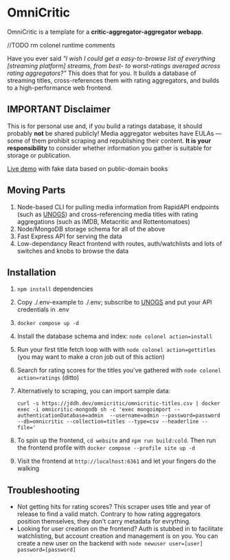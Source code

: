 # OmniCritic

OmniCritic is a template for a **critic-aggregator-aggregator webapp**. 

//TODO rm colonel runtime comments

Have you ever said *"I wish I could get a easy-to-browse list of *everything* [streaming platform] streams, from best- to worst-ratings averaged across rating aggregators?"* This does that for you. It builds a database of streaming titles, cross-references them with rating aggregators, and builds to a high-performance web frontend.

## IMPORTANT Disclaimer
This is for personal use and, if you build a ratings database, it should probably **not** be shared publicly! Media aggregator websites have EULAs — some of them prohibit scraping and republishing their content. **It is your responsibility** to consider whether information you gather is suitable for storage or publication.

[Live demo](https://jddh.dev/omnicritic) with fake data based on public-domain books

## Moving Parts
1. Node-based CLI for pulling media information from RapidAPI endpoints (such as [UNOGS](https://rapidapi.com/unogs/api/unogs/)) and cross-referencing media titles with rating aggregations (such as IMDB, Metacritic and Rottentomatoes)
2. Node/MongoDB storage schema for all of the above
3. Fast Express API for serving the data
4. Low-dependancy React frontend with routes, auth/watchlists and lots of switches and knobs to browse the data 

## Installation
1. `npm install` dependencies
3. Copy ./.env-example to ./.env; subscribe to [UNOGS](https://rapidapi.com/unogs/api/unogs/) and put your API credentials in .env
4. `docker compose up -d` 
5. Install the database schema and index: `node colonel action=install`
6. Run your first title fetch loop with with `node colonel action=gettitles` (you may want to make a cron job out of this action)
7. Search for rating scores for the titles you've gathered with `node colonel action=ratings` (ditto)
8. Alternatively to scraping, you can import sample data:
   
       curl -s https://jddh.dev/omnicritic/omnicritic-titles.csv | docker exec -i omnicritic-mongodb sh -c 'exec mongoimport --authenticationDatabase=admin  --username=admin --password=password  --db=omnicritic --collection=titles --type=csv --headerline --file='
9. To spin up the frontend, `cd website` and `npm run build:cold`. Then run the frontend profile with `docker compose --profile site up -d`
10. Visit the frontend at `http://localhost:6361` and let your fingers do the walking

## Troubleshooting
- Not getting hits for rating scores? This scraper uses title and year of release to find a valid match. Contrary to how rating aggregators position themselves, they don't carry metadata for evrything. 
- Looking for user creation on the frontend? Auth is stubbed in to facilitate watchlisting, but account creation and management is on you. You can create a new user on the backend with `node newuser user=[user] password=[password]`